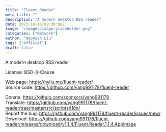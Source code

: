 ```yaml
---
title: "Fluent Reader"
meta_title: ""
description: "A modern desktop RSS reader"
date: 2023-10-16T08:30:00Z
image: "/images/image-placeholder.png"
categories: ["Network"]
author: "Haoyuan Liu"
tags: ["official"]
draft: false
---
```


A modern desktop RSS reader

License: BSD-3-Clause

Web page: https://hyliu.me/fluent-reader/  
Source code: https://github.com/yang991178/fluent-reader

Donate: https://github.com/sponsors/yang991178  
Translate: https://github.com/yang991178/fluent-reader/tree/master/src/scripts/i18n/  
Report the bug: https://github.com/yang991178/fluent-reader/issues/new/   
Download: https://github.com/yang991178/fluent-reader/releases/download/v1.1.4/Fluent.Reader.1.1.4.AppImage
